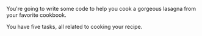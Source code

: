 You're going to write some code to help you cook a gorgeous lasagna from your favorite cookbook.

You have five tasks, all related to cooking your recipe.